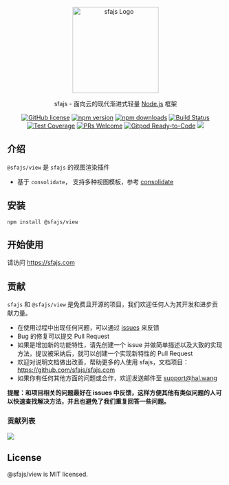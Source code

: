 <p align="center">
  <a href="https://sfajs.com/" target="blank"><img src="https://sfajs.com/images/logo.png" alt="sfajs Logo" width="200"/></a>
</p>

<p align="center">sfajs - 面向云的现代渐进式轻量 <a href="http://nodejs.org" target="_blank">Node.js</a> 框架</p>
<p align="center">
    <a href="https://github.com/sfajs/view/blob/main/LICENSE" target="_blank"><img src="https://img.shields.io/badge/license-MIT-blue.svg" alt="GitHub license" /></a>
    <a href=""><img src="https://img.shields.io/npm/v/@sfajs/view.svg" alt="npm version"></a>
    <a href=""><img src="https://badgen.net/npm/dt/@sfajs/view" alt="npm downloads"></a>
    <a href="#"><img src="https://github.com/sfajs/view/actions/workflows/test.yml/badge.svg?branch=2.x" alt="Build Status"></a>
    <a href="https://codecov.io/gh/sfajs/view/branch/main"><img src="https://img.shields.io/codecov/c/github/sfajs/view/main.svg" alt="Test Coverage"></a>
    <a href="https://github.com/sfajs/view/pulls"><img src="https://img.shields.io/badge/PRs-welcome-brightgreen.svg" alt="PRs Welcome"></a>
    <a href="https://gitpod.io/#https://github.com/sfajs/view"><img src="https://img.shields.io/badge/Gitpod-Ready--to--Code-blue?logo=gitpod" alt="Gitpod Ready-to-Code"></a>
    <a href="https://paypal.me/ihalwang" target="_blank"><img src="https://img.shields.io/badge/Donate-PayPal-ff3f59.svg"/></a>
</p>

## 介绍

`@sfajs/view` 是 `sfajs` 的视图渲染插件

- 基于 `consolidate`， 支持多种视图模板，参考 [consolidate](https://github.com/tj/consolidate.js)

## 安装

```
npm install @sfajs/view
```

## 开始使用

请访问 <https://sfajs.com>

## 贡献

`sfajs` 和 `@sfajs/view` 是免费且开源的项目，我们欢迎任何人为其开发和进步贡献力量。

- 在使用过程中出现任何问题，可以通过 [issues](https://github.com/sfajs/view/issues) 来反馈
- Bug 的修复可以提交 Pull Request
- 如果是增加新的功能特性，请先创建一个 issue 并做简单描述以及大致的实现方法，提议被采纳后，就可以创建一个实现新特性的 Pull Request
- 欢迎对说明文档做出改善，帮助更多的人使用 sfajs，文档项目：<https://github.com/sfajs/sfajs.com>
- 如果你有任何其他方面的问题或合作，欢迎发送邮件至 support@hal.wang

**提醒：和项目相关的问题最好在 issues 中反馈，这样方便其他有类似问题的人可以快速查找解决方法，并且也避免了我们重复回答一些问题。**

### 贡献列表

<a href="https://github.com/sfajs/view/graphs/contributors">
  <img src="https://contrib.rocks/image?repo=sfajs/view" />
</a>

## License

@sfajs/view is MIT licensed.

